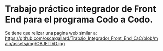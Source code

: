 # Trabajo práctico integrador de Front End para el programa Codo a Codo.
Se tiene que relizar una pagina web similar a:
https://github.com/oscargallard/Trabajo_Integrador_Front_End_CaC/blob/main/assets/img/OBJETIVO.jpg

